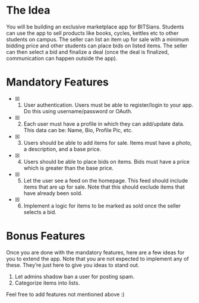 # The Idea

You will be building an exclusive marketplace app for BITSians. Students can use the app to sell products like books, cycles, kettles etc to other students on campus. The seller can list an item up for sale with a minimum bidding price and other students can place bids on listed items. The seller can then select a bid and finalize a deal (once the deal is finalized, communication can happen outside the app).

# Mandatory Features

- [x] 1. User authentication. Users must be able to register/login to your app. Do this using username/password or OAuth.

- [x] 2. Each user must have a profile in which they can add/update data. This data can be: Name, Bio, Profile Pic, etc.

- [x] 3. Users should be able to add items for sale. Items must have a photo, a description, and a base price.

- [x] 4. Users should be able to place bids on items. Bids must have a price which is greater than the base price.

- [x] 5. Let the user see a feed on the homepage. This feed should include items that are up for sale. Note that this should exclude items that have already been sold.

- [x] 6. Implement a logic for items to be marked as sold once the seller selects a bid.

# Bonus Features

Once you are done with the mandatory features, here are a few ideas for you to extend the app. Note that you are not expected to implement any of these. They’re just here to give you ideas to stand out.

1. Let admins shadow ban a user for posting spam.
2. Categorize items into lists.

Feel free to add features not mentioned above :)
